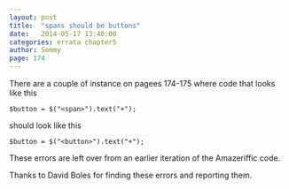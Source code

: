 ```yaml
---
layout: post
title:  "spans should be buttons"
date:   2014-05-17 13:40:00
categories: errata chapter5
author: Semmy
page: 174
---
```


There are a couple of instance on pagees 174-175 where code that looks
like this

    $button = $("<span>").text("+");

should look like this

    $button = $("<button>").text("+");

These errors are left over from an earlier iteration of the Amazeriffic
code.

Thanks to David Boles for finding these errors and reporting them.
